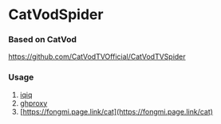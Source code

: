 # CatVodSpider

### Based on CatVod

https://github.com/CatVodTVOfficial/CatVodTVSpider

### Usage

1. [iqiq](https://raw.iqiq.io/FongMi/CatVodSpider/main/json/config.json)  
2. [ghproxy](https://ghproxy.com/https://raw.githubusercontent.com/FongMi/CatVodSpider/main/json/config.json)
3. [https://fongmi.page.link/cat](https://fongmi.page.link/cat)  

